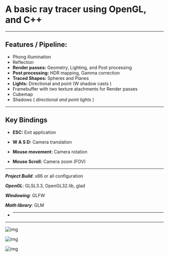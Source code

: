 # A basic ray tracer using OpenGL, and C++
<hr>

## Features / Pipeline: 

- Phong illumination
- Reflection
- **Render passes:** Geometry, Lighting, and Post processing
- **Post processing:** HDR mapping, Gamma correction
- **Traced Shapes:** Spheres and Planes
- **Lights:** Directional and point (W shadow casts )
- Framebuffer with two texture atachments for Render passes
- Cubemap
- Shadows ( *directional and point lights* )

<hr>

## Key Bindings
- **ESC:** Exit application

- **W A S D:** Camera translation

- **Mouse movement:** Camera rotation

- **Mouse Scroll:** Camera zoom  (FOV)  

<hr>

***Project Build***: x86 or all configuration 

***OpenGL***: GLSL3.3, OpenGL32.lib, glad

***Windowing***: GLFW

***Math library***: GLM

- ***

<hr>

![img](https://res.cloudinary.com/asuelimf/image/upload/v1639091954/ProjectScreenshots/Raytracing1_zrvzmm.png)

![img](https://res.cloudinary.com/asuelimf/image/upload/v1638944428/ProjectScreenshots/raytracing3_uk8zy7.png)

![img](https://res.cloudinary.com/asuelimf/image/upload/v1638944428/ProjectScreenshots/raytracing2_ul8mf4.png)








